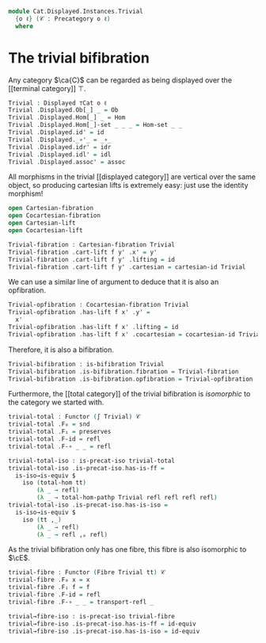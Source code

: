 <!--
```agda
open import Cat.Functor.Equivalence.Path
open import Cat.Instances.Shape.Terminal
open import Cat.Displayed.Bifibration
open import Cat.Displayed.Cocartesian
open import Cat.Displayed.Cartesian
open import Cat.Functor.Equivalence
open import Cat.Displayed.Fibre
open import Cat.Displayed.Total
open import Cat.Displayed.Base
open import Cat.Prelude
```
-->

```agda
module Cat.Displayed.Instances.Trivial
  {o ℓ} (𝒞 : Precategory o ℓ)
  where
```

<!--
```agda
open Precategory 𝒞
open Functor
open Total-hom
```
-->

# The trivial bifibration

Any category $\ca{C}$ can be regarded as being displayed over the
[[terminal category]] $\top$.

```agda
Trivial : Displayed ⊤Cat o ℓ
Trivial .Displayed.Ob[_] _ = Ob
Trivial .Displayed.Hom[_] _ = Hom
Trivial .Displayed.Hom[_]-set _ _ _ = Hom-set _ _
Trivial .Displayed.id' = id
Trivial .Displayed._∘'_ = _∘_
Trivial .Displayed.idr' = idr
Trivial .Displayed.idl' = idl
Trivial .Displayed.assoc' = assoc
```

All morphisms in the trivial [[displayed category]] are vertical over
the same object, so producing cartesian lifts is extremely easy: just
use the identity morphism!

```agda
open Cartesian-fibration
open Cocartesian-fibration
open Cartesian-lift
open Cocartesian-lift

Trivial-fibration : Cartesian-fibration Trivial
Trivial-fibration .cart-lift f y' .x' = y'
Trivial-fibration .cart-lift f y' .lifting = id
Trivial-fibration .cart-lift f y' .cartesian = cartesian-id Trivial
```

We can use a similar line of argument to deduce that it is also an opfibration.

```agda
Trivial-opfibration : Cocartesian-fibration Trivial
Trivial-opfibration .has-lift f x' .y' =
  x'
Trivial-opfibration .has-lift f x' .lifting = id
Trivial-opfibration .has-lift f x' .cocartesian = cocartesian-id Trivial
```

Therefore, it is also a bifibration.

```agda
Trivial-bifibration : is-bifibration Trivial
Trivial-bifibration .is-bifibration.fibration = Trivial-fibration
Trivial-bifibration .is-bifibration.opfibration = Trivial-opfibration
```

Furthermore, the [[total category]] of the trivial bifibration is *isomorphic*
to the category we started with.

```agda
trivial-total : Functor (∫ Trivial) 𝒞
trivial-total .F₀ = snd
trivial-total .F₁ = preserves
trivial-total .F-id = refl
trivial-total .F-∘ _ _ = refl

trivial-total-iso : is-precat-iso trivial-total
trivial-total-iso .is-precat-iso.has-is-ff =
  is-iso→is-equiv $
    iso (total-hom tt)
        (λ _ → refl)
        (λ _ → total-hom-pathp Trivial refl refl refl refl)
trivial-total-iso .is-precat-iso.has-is-iso =
  is-iso→is-equiv $
    iso (tt ,_)
        (λ _ → refl)
        (λ _ → refl ,ₚ refl)
```

As the trivial bifibration only has one fibre, this fibre is also
isomorphic to $\cE$.

```agda
trivial-fibre : Functor (Fibre Trivial tt) 𝒞
trivial-fibre .F₀ x = x
trivial-fibre .F₁ f = f
trivial-fibre .F-id = refl
trivial-fibre .F-∘ _ _ = transport-refl _

trivial→fibre-iso : is-precat-iso trivial-fibre
trivial→fibre-iso .is-precat-iso.has-is-ff = id-equiv
trivial→fibre-iso .is-precat-iso.has-is-iso = id-equiv
```
